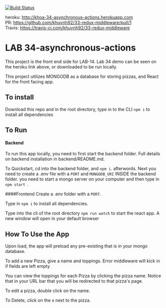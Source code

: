[![Build Status](https://travis-ci.com/khuynh92/34-asynchronous-actions.svg?branch=master)](https://travis-ci.com/khuynh92/34-asynchronous-actions)

heroku: http://khoa-34-asynchronous-actions.herokuapp.com  
PR: https://github.com/khuynh92/33-redux-middleware/pull/1  
Travis: https://travis-ci.com/khuynh92/33-redux-middleware    

# LAB 34-asynchronous-actions

This project is the front end side for LAB-14. Lab 34 demo can be seen on the heroku link above, or downloaded to be run locally. 

This project utilizes MONGODB as a database for storing pizzas, and React for the front facing app.

## To install
Download this repo and in the root directory, type in to the CLI `npm i` to install all dependencies 

## To Run
#### Backend
To run this app locally, you need to first start the backend folder.
Full details on backend installation in backend/README.md.

To Quickstart, cd into the backend folder, and `npm i`. afterwords. Next you need to create a .env file with a `PORT` and `MONGODB_URI` INSIDE the backend folder. you need to start a mongo server on your computer and then type in `npm start `.

####Frontend
Create a .env folder with a `PORT`.

Type in `npm i` to install all dependencies.

Type into the cli of the root directory `npm run watch` to start the react app. A new window will open in your default browser

## How To Use the App
Upon load, the app will preload any pre-existing that is in your mongo database.

To add a new Pizza, give a name and toppings. Error middleware will kick in if fields are left empty

You can view the toppings for each Pizza by clicking the pizza name. Notice that in your URL bar that you will be redirected to that pizza's page. 

To edit a pizza, double click on the name.

To Delete, click on the x next to the pizza.
